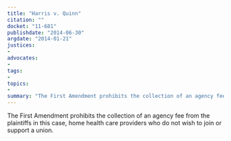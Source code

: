 ```yaml
---
title: "Harris v. Quinn"
citation: ""
docket: "11-681"
publishdate: "2014-06-30"
argdate: "2014-01-21"
justices:
- 
advocates:
- 
tags:
- 
topics:
- 
summary: "The First Amendment prohibits the collection of an agency fee from the plaintiffs in this case, home health care providers who do not wish to join or support a union."
---
```

The First Amendment prohibits the collection of an agency fee from the plaintiffs in this case, home health care providers who do not wish to join or support a union.

